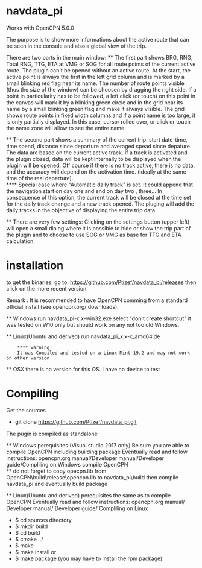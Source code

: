 # navdata_pi
Works with OpenCPN 5.0.0

The purpose is to show more informations about the active route that can be seen in the console and also 
a global view of the trip.

There are two parts in the main window:
  ** The first part shows BRG, RNG, Total RNG, TTG, ETA at VMG or SOG for all route points of the current active route.
        The plugin can't be opened without an active route.
        At the start, the active point is always the first in the left grid column  and is marked by a small blinking
        red flag near its name.
        The number of route points visible (thus the size of the window) can be choosen by dragging the right side.
        If a point in particularity has to be followed, a left click (or touch) on this point in the canvas will mark
        it by a blinking green circle and in the grid near its name by a small blinking green flag and make it always
        visible.
        The grid shows route points in fixed width columns and if a point name is too large, it is only partially displayed.
        In this case, cursor rolled over, or click or touch the name zone will allow to see the entire name.

  ** The second part shows a summary of the current trip. 
        start date-time, time spend, distance since departure and averaged spead since depature.
        The data are based on the current active track. 
        If a track is activated and the plugin closed, data will be kept internally to be displayed when the plugin will 
        be opened. 
        Off course if there is no track active, there is no data, and the accuracy will depend on the activation time.
        (ideally at the same time of the real departure).     
        **** Special case where "Automatic daily track" is set.
          It could append that the navigation start on day one and end on day two , three...
          In consequence of this option, the current track will be closed at the time set for the daily track 
          change and a new track opened. The pluging will add the daily tracks in the objective of displaying 
          the entire trip data.
        
  ** There are very few settings:
        Clicking on the settings button (upper left) will open a small dialog where it is possible to hide or show 
        the trip part of the plugin and to choose to use SOG or VMG as base for TTG and ETA calculation.

installation
============
to get the binaries, go to:
https://github.com/Ptizef/navdata_pi/releases
then click on the more recent version

   Remark : It is recommended to have OpenCPN comming from a standard official install
            (see opencpn.org/ downloads).
            
   ** Windows
        run navdata_pi-x.x-win32.exe 
        select "don't create shortcut"
        it was tested on W10 only but should work on any not too old Windows.

   ** Linux(Ubuntu and derived)
        run navdata_pi_x.x-x_amd64.de
        
        **** warning
        It was Compiled and tested on a Linux Mint 19.2 and may not work on other version
           
   ** OSX
        there is no version for this OS. I have no device to test

Compiling
=========
Get the sources
* git clone https://github.com/Ptizef/navdata_pi.git

The pugin is compiled as standalone

** Windows
    perequisites (Visual studio 2017 only)
        Be sure you are able to compile OpenCPN including building package
        Eventually read and follow instructions:
        opencpn.org manual/Developer manual/Developer guide/Compliling on Windows
        compile OpenCPN        
        ** do not forget to copy opecpn.lib 
           from OpenCPN\build\release\opencpn.lib
           to  navdata_pi\build
        then compile navdata_pi and eventually build package

** Linux(Ubuntu and derived)
    perequisites
        the same as to compile OpenCPN
        Eventually read and follow instructions:
        opencpn.org manual/ Developer manual/ Developer guide/ Compliling on Linux

*    $ cd sources directory
*    $ mkdir build
*    $ cd build
*    $ cmake ../
*    $ make
*    $ make install
    or
*    $ make package (you may have to install the rpm package)


